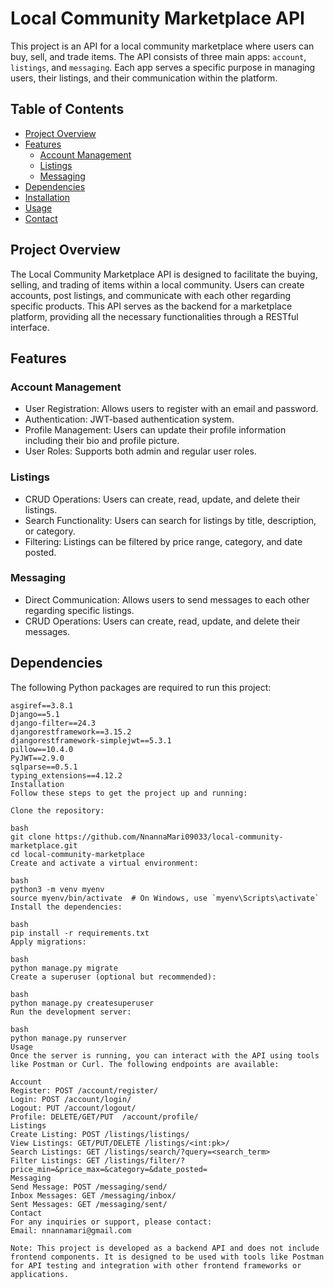 # Local Community Marketplace API

This project is an API for a local community marketplace where users can buy, sell, and trade items. The API consists of three main apps: `account`, `listings`, and `messaging`. Each app serves a specific purpose in managing users, their listings, and their communication within the platform.

## Table of Contents

- [Project Overview](#project-overview)
- [Features](#features)
  - [Account Management](#account-management)
  - [Listings](#listings)
  - [Messaging](#messaging)
- [Dependencies](#dependencies)
- [Installation](#installation)
- [Usage](#usage)
- [Contact](#contact)

## Project Overview

The Local Community Marketplace API is designed to facilitate the buying, selling, and trading of items within a local community. Users can create accounts, post listings, and communicate with each other regarding specific products. This API serves as the backend for a marketplace platform, providing all the necessary functionalities through a RESTful interface.

## Features

### Account Management

- User Registration: Allows users to register with an email and password.
- Authentication: JWT-based authentication system.
- Profile Management: Users can update their profile information including their bio and profile picture.
- User Roles: Supports both admin and regular user roles.

### Listings

- CRUD Operations: Users can create, read, update, and delete their listings.
- Search Functionality: Users can search for listings by title, description, or category.
- Filtering: Listings can be filtered by price range, category, and date posted.

### Messaging

- Direct Communication: Allows users to send messages to each other regarding specific listings.
- CRUD Operations: Users can create, read, update, and delete their messages.

## Dependencies

The following Python packages are required to run this project:

```plaintext
asgiref==3.8.1
Django==5.1
django-filter==24.3
djangorestframework==3.15.2
djangorestframework-simplejwt==5.3.1
pillow==10.4.0
PyJWT==2.9.0
sqlparse==0.5.1
typing_extensions==4.12.2
Installation
Follow these steps to get the project up and running:

Clone the repository:

bash
git clone https://github.com/NnannaMari09033/local-community-marketplace.git
cd local-community-marketplace
Create and activate a virtual environment:

bash
python3 -m venv myenv
source myenv/bin/activate  # On Windows, use `myenv\Scripts\activate`
Install the dependencies:

bash
pip install -r requirements.txt
Apply migrations:

bash
python manage.py migrate
Create a superuser (optional but recommended):

bash
python manage.py createsuperuser
Run the development server:

bash
python manage.py runserver
Usage
Once the server is running, you can interact with the API using tools like Postman or Curl. The following endpoints are available:

Account
Register: POST /account/register/
Login: POST /account/login/
Logout: PUT /account/logout/
Profile: DELETE/GET/PUT  /account/profile/
Listings
Create Listing: POST /listings/listings/
View Listings: GET/PUT/DELETE /listings/<int:pk>/
Search Listings: GET /listings/search/?query=<search_term>
Filter Listings: GET /listings/filter/?price_min=&price_max=&category=&date_posted=
Messaging
Send Message: POST /messaging/send/
Inbox Messages: GET /messaging/inbox/
Sent Messages: GET /messaging/sent/
Contact
For any inquiries or support, please contact:
Email: nnannamari@gmail.com

Note: This project is developed as a backend API and does not include frontend components. It is designed to be used with tools like Postman for API testing and integration with other frontend frameworks or applications.

